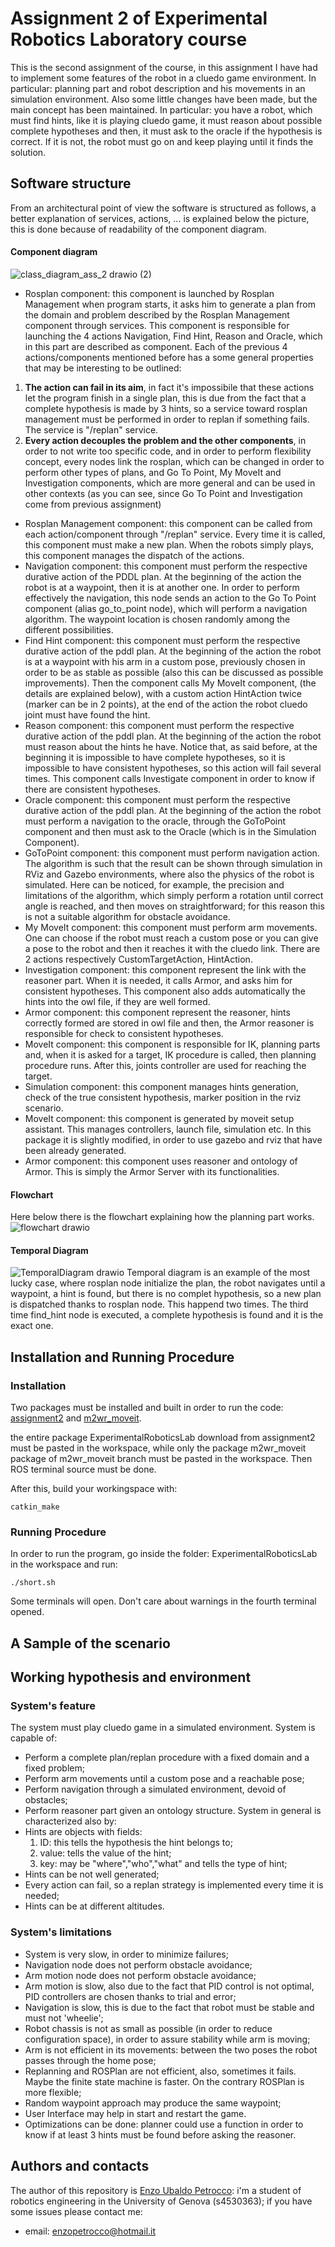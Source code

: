 # Assignment 2 of Experimental Robotics Laboratory course

This is the second assignment of the course, in this assignment I have had to implement some features of the robot in a cluedo game environment. In particular: planning part and robot description and his movements in an simulation environment.
Also some little changes have been made, but the main concept has been maintained. 
In particular: you have a robot, which must find hints, like it is playing cluedo game, it must reason about possible complete hypotheses and then, it must ask to the oracle if the hypothesis is correct. If it is not, the robot must go on and keep playing until it finds the solution.

## Software structure
From an architectural point of view the software is structured as follows, a better explanation of services, actions, ... is explained below the picture, this is done because of readability of the component diagram.

#### Component diagram
![class_diagram_ass_2 drawio (2)](https://user-images.githubusercontent.com/48513075/166264792-902c78d4-b3b1-4d31-9056-ff45079da4a8.png)


- Rosplan component: this component is launched by Rosplan Management when program starts, it asks him to generate a plan from the domain and problem described by the Rosplan Management component through services. This component is responsible for launching the 4 actions Navigation, Find Hint, Reason and Oracle, which in this part are described as component.
Each of the previous 4 actions/components mentioned before has a some general properties that may be interesting to be outlined: 
1. **The action can fail in its aim**, in fact it's impossibile that these actions let the program finish in a single plan, this is due from the fact that a complete hypothesis is made by 3 hints, so a service toward rosplan management must be performed in order to replan if something fails. The service is "/replan" service.
2. **Every action decouples the problem and the other components**, in order to not write too specific code, and in order to perform flexibility concept, every nodes link the rosplan, which can be changed in order to perform other types of plans, and Go To Point, My MoveIt and Investigation components, which are more general and can be used in other contexts (as you can see, since Go To Point and Investigation come from previous assignment)
- Rosplan Management component: this component can be called from each action/component through "/replan" service. Every time it is called, this component must make a new plan. When the robots simply plays, this component manages the dispatch of the actions.
- Navigation component: this component must perform the respective durative action of the PDDL plan. At the beginning of the action the robot is at a waypoint, then it is at another one. In order to perform effectively the navigation, this node sends an action to the Go To Point component (alias go_to_point node), which will perform a navigation algorithm. The waypoint location is chosen randomly among the different possibilities.
- Find Hint component: this component must perform the respective durative action of the pddl plan. At the beginning of the action the robot is at a waypoint with his arm in a custom pose, previously chosen in order to be as stable as possible (also this can be discussed as possible improvements). Then the component calls My MoveIt component, (the details are explained below), with a custom action HintAction twice (marker can be in 2 points), at the end of the action the robot cluedo joint must have found the hint.
- Reason component: this component must perform the respective durative action of the pddl plan. At the beginning of the action the robot must reason about the hints he have. Notice that, as said before, at the beginning it is impossible to have complete hypotheses, so it is impossible to have consistent hypotheses, so this action will fail several times. This component calls Investigate component in order to know if there are consistent hypotheses. 
- Oracle component: this component must perform the respective durative action of the pddl plan. At the beginning of the action the robot must perform a navigation to the oracle, through the GoToPoint component and then must ask to the Oracle (which is in the Simulation Component).
- GoToPoint component: this component must perform navigation action. The algorithm is such that the result can be shown through simulation in RViz and Gazebo environments, where also the physics of the robot is simulated. Here can be noticed, for example, the precision and limitations of the algorithm, which simply perform a rotation until correct angle is reached, and then moves on straightforward; for this reason this is not a suitable algorithm for obstacle avoidance.
- My MoveIt component: this component must perform arm movements. One can choose if the robot must reach a custom pose or you can give a pose to the robot and then it reaches it with the cluedo link. There are 2 actions respectively CustomTargetAction, HintAction.
- Investigation component: this component represent the link with the reasoner part. When it is needed, it calls Armor, and asks him for consistent hypotheses. This component also adds automatically the hints into the owl file, if they are well formed.
- Armor component: this component represent the reasoner, hints correctly formed are stored in owl file and then, the Armor reasoner is responsible for check to consistent hypotheses. 
- MoveIt component: this component is responsible for IK, planning parts and, when it is asked for a target, IK procedure is called, then planning procedure runs. After this, joints controller are used for reaching the target.
- Simulation component: this component manages hints generation, check of the true consistent hypothesis, marker position in the rviz scenario.
- MoveIt component: this component is generated by moveit setup assistant. This manages controllers, launch file, simulation etc. In this package it is slightly modified, in order to use gazebo and rviz that have been already generated.
- Armor component: this component uses reasoner and ontology of Armor. This is simply the Armor Server with its functionalities.

#### Flowchart
Here below there is the flowchart explaining how the planning part works.
![flowchart drawio](https://user-images.githubusercontent.com/48513075/167388758-dde170b4-af95-4ef7-be8d-07c60f2e1a5d.png)

#### Temporal Diagram
![TemporalDiagram drawio](https://user-images.githubusercontent.com/48513075/168557788-1fb6998d-a01f-48ce-9d5a-d9242645b80d.png)
Temporal diagram is an example of the most lucky case, where rosplan node initialize the plan, the robot navigates until a waypoint, a hint is found, but there is no complet hypothesis, so a new plan is dispatched thanks to rosplan node. This happend two times.
The third time find_hint node is executed, a complete hypothesis is found and it is the exact one. 

## Installation and Running Procedure
### Installation
Two packages must be installed and built in order to run the code: [assignment2](https://github.com/EnzoUbaldoPetrocco/ExperimentalRoboticsLab/tree/assignment2) and [m2wr_moveit](https://github.com/EnzoUbaldoPetrocco/ExperimentalRoboticsLab/tree/m2wr_moveit).

the entire package ExperimentalRoboticsLab download from assignment2 must be pasted in the workspace, while only the package m2wr_moveit package of m2wr_moveit branch must be pasted in the workspace.
Then ROS terminal source must be done.

After this, build your workingspace with:
```
catkin_make
```

### Running Procedure
In order to run the program, go inside the folder: ExperimentalRoboticsLab in the workspace and run:
```
./short.sh
```
Some terminals will open. Don't care about warnings in the fourth terminal opened.

## A Sample of the scenario

## Working hypothesis and environment
### System's feature
The system must play cluedo game in a simulated environment.
System is capable of:
- Perform a complete plan/replan procedure with a fixed domain and a fixed problem;
- Perform arm movements until a custom pose and a reachable pose;
- Perform navigation through a simulated environment, devoid of obstacles;
- Perform reasoner part given an ontology structure.
System in general is characterized also by:
- Hints are objects with fields: 
    1) ID: this tells the hypothesis the hint belongs to;
    2) value: tells the value of the hint;
    3) key: may be "where","who","what" and tells the type of hint;
- Hints can be not well generated;
- Every action can fail, so a replan strategy is implemented every time it is needed;
- Hints can be at different altitudes.

### System's limitations
- System is very slow, in order to minimize failures;
- Navigation node does not perform obstacle avoidance;
- Arm motion node does not perform obstacle avoidance;
- Arm motion is slow, also due to the fact that PID control is not optimal, PID controllers are chosen thanks to trial and error;
- Navigation is slow, this is due to the fact that robot must be stable and must not 'wheelie';
- Robot chassis is not as small as possible (in order to reduce configuration space), in order to assure stability while arm is moving;
- Arm is not efficient in its movements: between the two poses the robot passes through the home pose;
- Replanning and ROSPlan are not efficient, also, sometimes it fails. Maybe the finite state machine is faster. On the contrary ROSPlan is more flexible;
- Random waypoint approach may produce the same waypoint;
- User Interface may help in start and restart the game.
- Optimizations can be done: planner could use a function in order to know if at least 3 hints must be found before asking the reasoner.


## Authors and contacts
The author of this repository is [Enzo Ubaldo Petrocco](https://github.com/EnzoUbaldoPetrocco/ExperimentalRoboticsLab): i'm a student of robotics engineering in the University of Genova (s4530363); if you have some issues please contact me:
- email: enzopetrocco@hotmail.it 

